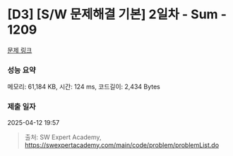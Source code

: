 # [D3] [S/W 문제해결 기본] 2일차 - Sum - 1209 

[문제 링크](https://swexpertacademy.com/main/code/problem/problemDetail.do?contestProbId=AV13_BWKACUCFAYh) 

### 성능 요약

메모리: 61,184 KB, 시간: 124 ms, 코드길이: 2,434 Bytes

### 제출 일자

2025-04-12 19:57



> 출처: SW Expert Academy, https://swexpertacademy.com/main/code/problem/problemList.do
